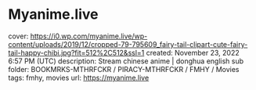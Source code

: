 # Myanime.live

cover: https://i0.wp.com/myanime.live/wp-content/uploads/2019/12/cropped-79-795609_fairy-tail-clipart-cute-fairy-tail-happy-chibi.jpg?fit=512%2C512&ssl=1
created: November 23, 2022 6:57 PM (UTC)
description: Stream chinese anime | donghua english sub
folder: BOOKMRKS-MTHRFCKR / PIRACY-MTHRFCKR / FMHY / Movies
tags: fmhy, movies
url: https://myanime.live